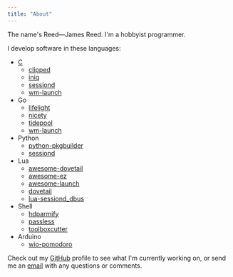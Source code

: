 ```yaml
---
title: "About"
---
```


The name's Reed—James Reed. I'm a hobbyist programmer.

I develop software in these languages:

* [C](/tags/c)
  * [clipped][clipped]
  * [iniq][iniq]
  * [sessiond][sessiond]
  * [wm-launch][wm-launch]
* Go
  * [lifelight][lifelight]
  * [nicety][nicety]
  * [tidepool][tidepool]
  * [wm-launch][wm-launch]
* Python
  * [python-pkgbuilder][python-pkgbuilder]
  * [sessiond][sessiond]
* Lua
  * [awesome-dovetail][awesome-dovetail]
  * [awesome-ez][awesome-ez]
  * [awesome-launch][awesome-launch]
  * [dovetail][dovetail]
  * [lua-sessiond_dbus][lua-sessiond_dbus]
* Shell
  * [hdparmify][hdparmify]
  * [passless][passless]
  * [toolboxcutter][toolboxcutter]
* Arduino
  * [wio-pomodoro][wio-pomodoro]


[awesome-dovetail]: https://github.com/jcrd/awesome-dovetail
[awesome-ez]: https://github.com/jcrd/awesome-ez
[awesome-launch]: https://github.com/jcrd/awesome-launch
[clipped]: https://github.com/jcrd/clipped
[dovetail]: https://github.com/jcrd/dovetail
[hdparmify]: https://github.com/jcrd/hdparmify
[iniq]: https://github.com/jcrd/iniq
[lifelight]: https://github.com/jcrd/lifelight
[lua-sessiond_dbus]: https://github.com/jcrd/lua-sessiond_dbus
[nicety]: https://github.com/jcrd/nicety
[passless]: https://github.com/jcrd/passless
[python-pkgbuilder]: https://github.com/jcrd/python-pkgbuilder
[sessiond]: https://github.com/jcrd/sessiond
[tidepool]: https://github.com/jcrd/tidepool
[toolboxcutter]: https://github.com/jcrd/toolboxcutter
[wio-pomodoro]: https://github.com/jcrd/wio-pomodoro
[wm-launch]: https://github.com/jcrd/wm-launch

Check out my [GitHub][github] profile to see what I'm currently working on,
or send me an [email][email] with any questions or comments.

[github]: https://github.com/jcrd
[email]: mailto:james@twiddlingbits.net
